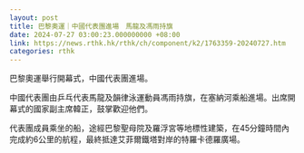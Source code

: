 ```yaml
---
layout: post
title: 巴黎奧運｜中國代表團進場　馬龍及馮雨持旗
date: 2024-07-27 03:00:23.000000000 +08:00
link: https://news.rthk.hk/rthk/ch/component/k2/1763359-20240727.htm
categories: rthk
---
```


巴黎奧運舉行開幕式，中國代表團進場。

中國代表團由乒乓代表馬龍及韻律泳運動員馮雨持旗，在塞納河乘船進場。出席開幕式的國家副主席韓正，鼓掌歡迎他們。

代表團成員乘坐的船，途經巴黎聖母院及羅浮宮等地標性建築，在45分鐘時間內完成約6公里的航程，最終抵達艾菲爾鐵塔對岸的特羅卡德羅廣場。
